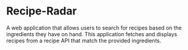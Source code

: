 # Recipe-Radar
A web application that allows users to search for recipes based on the ingredients they have on hand. This application fetches and displays recipes from a recipe API that match the provided ingredients.
